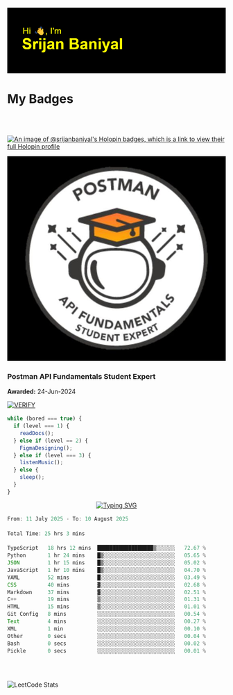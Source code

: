 ![Header](./header.png)

# My Badges

<Br />
<Br />

[![An image of @srijanbaniyal's Holopin badges, which is a link to view their full Holopin profile](https://holopin.me/srijanbaniyal)](https://holopin.io/@srijanbaniyal)

[![Postman API Fundamentals Student Expert](/Postman.jpeg)](https://api.badgr.io/public/assertions/r9BLLy0oTfKJBbkGuDI1zA)

### Postman API Fundamentals Student Expert

**Awarded:** 24-Jun-2024

[![VERIFY](https://img.shields.io/badge/VERIFY-blue)](https://badgecheck.io?url=https%3A%2F%2Fapi.badgr.io%2Fpublic%2Fassertions%2Fr9BLLy0oTfKJBbkGuDI1zA)

```javascript
while (bored === true) {
  if (level === 1) {
    readDocs();
  } else if (level == 2) {
    FigmaDesigning();
  } else if (level === 3) {
    listenMusic();
  } else {
    sleep();
  }
}
```

<p align="center">
  <a href="https://git.io/typing-svg"><img src="https://readme-typing-svg.demolab.com?font=Tilt+Prism&size=30&pause=1000&color=0FF75B&center=true&vCenter=true&width=800&height=80&lines=Time+spent+on+various+Programming+languages" alt="Typing SVG" /></a>
</p>

<!--START_SECTION:waka-->

```TypeScript
From: 11 July 2025 - To: 10 August 2025

Total Time: 25 hrs 3 mins

TypeScript   18 hrs 12 mins  ██████████████████▒░░░░░░   72.67 %
Python       1 hr 24 mins    █▒░░░░░░░░░░░░░░░░░░░░░░░   05.65 %
JSON         1 hr 15 mins    █▒░░░░░░░░░░░░░░░░░░░░░░░   05.02 %
JavaScript   1 hr 10 mins    █▒░░░░░░░░░░░░░░░░░░░░░░░   04.70 %
YAML         52 mins         █░░░░░░░░░░░░░░░░░░░░░░░░   03.49 %
CSS          40 mins         ▓░░░░░░░░░░░░░░░░░░░░░░░░   02.68 %
Markdown     37 mins         ▓░░░░░░░░░░░░░░░░░░░░░░░░   02.51 %
C++          19 mins         ▒░░░░░░░░░░░░░░░░░░░░░░░░   01.31 %
HTML         15 mins         ▒░░░░░░░░░░░░░░░░░░░░░░░░   01.01 %
Git Config   8 mins          ░░░░░░░░░░░░░░░░░░░░░░░░░   00.54 %
Text         4 mins          ░░░░░░░░░░░░░░░░░░░░░░░░░   00.27 %
XML          1 min           ░░░░░░░░░░░░░░░░░░░░░░░░░   00.10 %
Other        0 secs          ░░░░░░░░░░░░░░░░░░░░░░░░░   00.04 %
Bash         0 secs          ░░░░░░░░░░░░░░░░░░░░░░░░░   00.02 %
Pickle       0 secs          ░░░░░░░░░░░░░░░░░░░░░░░░░   00.01 %
```

<!--END_SECTION:waka-->

<Br />
<Br />

![LeetCode Stats](https://leetcard.jacoblin.cool/Srijan-Baniyal?theme=dark&font=Rasa&ext=contest)

